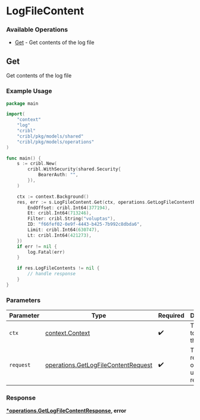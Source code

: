 # LogFileContent

### Available Operations

* [Get](#get) - Get contents of the log file

## Get

Get contents of the log file

### Example Usage

```go
package main

import(
	"context"
	"log"
	"cribl"
	"cribl/pkg/models/shared"
	"cribl/pkg/models/operations"
)

func main() {
    s := cribl.New(
        cribl.WithSecurity(shared.Security{
            BearerAuth: "",
        }),
    )

    ctx := context.Background()
    res, err := s.LogFileContent.Get(ctx, operations.GetLogFileContentRequest{
        EndOffset: cribl.Int64(377194),
        Et: cribl.Int64(713246),
        Filter: cribl.String("voluptas"),
        ID: "f66fef02-0e9f-4443-b425-7b992c8dbda6",
        Limit: cribl.Int64(630747),
        Lt: cribl.Int64(421273),
    })
    if err != nil {
        log.Fatal(err)
    }

    if res.LogFileContents != nil {
        // handle response
    }
}
```

### Parameters

| Parameter                                                                                  | Type                                                                                       | Required                                                                                   | Description                                                                                |
| ------------------------------------------------------------------------------------------ | ------------------------------------------------------------------------------------------ | ------------------------------------------------------------------------------------------ | ------------------------------------------------------------------------------------------ |
| `ctx`                                                                                      | [context.Context](https://pkg.go.dev/context#Context)                                      | :heavy_check_mark:                                                                         | The context to use for the request.                                                        |
| `request`                                                                                  | [operations.GetLogFileContentRequest](../../models/operations/getlogfilecontentrequest.md) | :heavy_check_mark:                                                                         | The request object to use for the request.                                                 |


### Response

**[*operations.GetLogFileContentResponse](../../models/operations/getlogfilecontentresponse.md), error**

